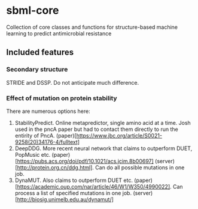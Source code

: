 # sbml-core
Collection of core classes and functions for structure-based machine learning to predict antimicrobial resistance


## Included features

### Secondary structure 

STRIDE and DSSP. Do not anticipate much difference.

### Effect of mutation on protein stability

There are numerous options here:

1. StabilityPredict. Online metapredictor, single amino acid at a time. Josh used in the pncA paper but had to contact them directly to run the entirity of PncA. (paper)[https://www.jbc.org/article/S0021-9258(20)34176-4/fulltext]
2. DeepDDG. More recent neural network that claims to outperform DUET, PopMusic etc. (paper)[https://pubs.acs.org/doi/pdf/10.1021/acs.jcim.8b00697] (server)[http://protein.org.cn/ddg.html]. Can do all possible mutations in one job.
3. DynaMUT. Also claims to outperform DUET etc. (paper)[https://academic.oup.com/nar/article/46/W1/W350/4990022]. Can process a list of specified mutations in one job. (server)[http://biosig.unimelb.edu.au/dynamut/]

